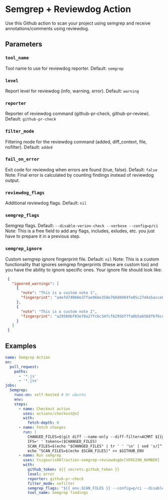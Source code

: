 # Semgrep + Reviewdog Action

Use this Github action to scan your project using semgrep and receive annotations/comments using reviewdog.

## Parameters
### `tool_name`
Tool name to use for reviewdog reporter.
Default: `semgrep`
### `level`
Report level for reviewdog (info, warning, error).
Default: `warning`
### `reporter`
Reporter of reviewdog command (github-pr-check, github-pr-review).
Default: `github-pr-check`
### `filter_mode`
Filtering mode for the reviewdog command (added, diff_context, file, nofilter).
Default: `added`
### `fail_on_error`
Exit code for reviewdog when errors are found (true, false).
Default: `false`
Note: Final error is calculated by counting findings instead of reviewdog output.
### `reviewdog_flags`
Additional reviewdog flags.
Default: `nil`
### `semgrep_flags`
Semgrep flags.
Default: `--disable-verion-check --verbose --config=p/ci`
Note: This is a free field to add any flags, includes, exludes, etc. you just have to prepare it in a previous step.
### `semgrep_ignore`
Custom semgrep ignore fingerprint file.
Default: `nil`
Note: This is a custom functionality that ignores semgrep fingerprints (these are custom too) and you have the ability to ignore specific ones. Your ignore file should look like:
```json
 {
   "ignored_warnings": [
     {
       "note": "This is a custom note 1",
       "fingerprint": "a4efd74060e37fae96be358e760d0404fe05c27d4a5acce8581277e84301fff5"
     },
     {
       "note": "This is a custom note 2",
       "fingerprint": "a29580bf83e78a27fcbc34fcf6295bf7fa0b5a6568f6f6ce4bfb67c65cfa7fab"
     }
   ]
 }
```
## Examples
```yml
name: Semgrep Action
on:
  pull_request:
    paths:
      - '*.js'
      - '*.jsx'
jobs:
  Semgrep:
    runs-on: self-hosted # Or ubuntu
    env:
    steps:
      - name: Checkout action
        uses: actions/checkout@v2
        with:
          fetch-depth: 0
      - name: Fetch changes
        run: |
          CHANGED_FILES=$(git diff --name-only --diff-filter=ACMRT ${{github.event.pull_request.base.sha}} ${{github.sha}} | grep -E '*.js|*.jsx' | xargs)
          IFS=' ' tokens=($CHANGED_FILES)
          SCAN_FILES=$(echo "$CHANGED_FILES" | tr ' ' '\n' | sed 's/[^ ]* */--include=&/g' | tr '\n' ' ')
          echo "SCAN_FILES=$(echo $SCAN_FILES)" >> $GITHUB_ENV
      - name: Run semgrep
        uses: tsigouris007/action-semgrep-reviewdog@v[VERSION_NUMBER]
        with:
          github_token: ${{ secrets.github_token }}
          level: error
          reporter: github-pr-check
          filter_mode: nofilter
          semgrep_flags: "${{ env.SCAN_FILES }} --config=p/ci --disable-version-check"
          tool_name: Semgrep findings
```
